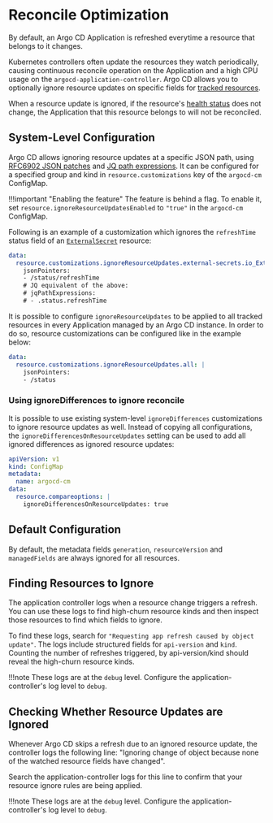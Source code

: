 # Reconcile Optimization

By default, an Argo CD Application is refreshed everytime a resource that belongs to it changes.

Kubernetes controllers often update the resources they watch periodically, causing continuous reconcile operation on the Application
and a high CPU usage on the `argocd-application-controller`. Argo CD allows you to optionally ignore resource updates on specific fields
for [tracked resources](../user-guide/resource_tracking.md).

When a resource update is ignored, if the resource's [health status](./health.md) does not change, the Application that this resource belongs to will not be reconciled.

## System-Level Configuration

Argo CD allows ignoring resource updates at a specific JSON path, using [RFC6902 JSON patches](https://tools.ietf.org/html/rfc6902) and [JQ path expressions](https://stedolan.github.io/jq/manual/#path(path_expression)). It can be configured for a specified group and kind
in `resource.customizations` key of the `argocd-cm` ConfigMap.

!!!important "Enabling the feature"
    The feature is behind a flag. To enable it, set `resource.ignoreResourceUpdatesEnabled` to `"true"` in the `argocd-cm` ConfigMap.

Following is an example of a customization which ignores the `refreshTime` status field of an [`ExternalSecret`](https://external-secrets.io/main/api/externalsecret/) resource:

```yaml
data:
  resource.customizations.ignoreResourceUpdates.external-secrets.io_ExternalSecret: |
    jsonPointers:
    - /status/refreshTime
    # JQ equivalent of the above:
    # jqPathExpressions:
    # - .status.refreshTime
```

It is possible to configure `ignoreResourceUpdates` to be applied to all tracked resources in every Application managed by an Argo CD instance. In order to do so, resource customizations can be configured like in the example below:

```yaml
data:
  resource.customizations.ignoreResourceUpdates.all: |
    jsonPointers:
    - /status
```

### Using ignoreDifferences to ignore reconcile

It is possible to use existing system-level `ignoreDifferences` customizations to ignore resource updates as well. Instead of copying all configurations,
the `ignoreDifferencesOnResourceUpdates` setting can be used to add all ignored differences as ignored resource updates:

```yaml
apiVersion: v1
kind: ConfigMap
metadata:
  name: argocd-cm
data:
  resource.compareoptions: |
    ignoreDifferencesOnResourceUpdates: true
```

## Default Configuration

By default, the metadata fields `generation`, `resourceVersion` and `managedFields` are always ignored for all resources.

## Finding Resources to Ignore

The application controller logs when a resource change triggers a refresh. You can use these logs to find
high-churn resource kinds and then inspect those resources to find which fields to ignore.

To find these logs, search for `"Requesting app refresh caused by object update"`. The logs include structured
fields for `api-version` and `kind`.  Counting the number of refreshes triggered, by api-version/kind should
reveal the high-churn resource kinds.

!!!note 
    These logs are at the `debug` level. Configure the application-controller's log level to `debug`.

## Checking Whether Resource Updates are Ignored

Whenever Argo CD skips a refresh due to an ignored resource update, the controller logs the following line:
"Ignoring change of object because none of the watched resource fields have changed".

Search the application-controller logs for this line to confirm that your resource ignore rules are being applied.

!!!note
    These logs are at the `debug` level. Configure the application-controller's log level to `debug`.
